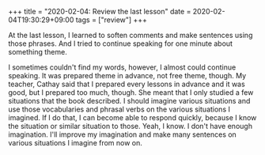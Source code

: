 +++
title =  "2020-02-04: Review the last lesson"
date = 2020-02-04T19:30:29+09:00
tags = ["review"]
+++

At the last lesson, I learned to soften comments and make sentences using those phrases.
And I tried to continue speaking for one minute about something theme.

I sometimes couldn't find my words, however, I almost could continue speaking.
It was prepared theme in advance, not free theme, though.
My teacher, Cathay said that I prepared every lessons in advance and it was good,
but I prepared too much, though.
She meant that I only studied a few situations that the book described.
I should imagine various situations and use those vocabularies and phrasal verbs
on the various situations I imagined.
If I do that, I can become able to respond quickly,
because I know the situation or similar situation to those.
Yeah, I know. I don't have enough imagination.
I'll improve my imagination and make many sentences on various situations I imagine from now on. 
